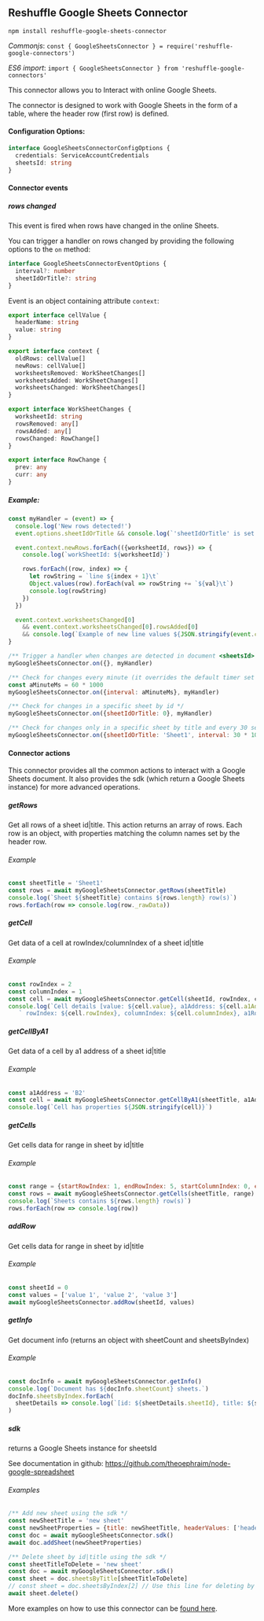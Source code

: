 ## Reshuffle Google Sheets Connector

`npm install reshuffle-google-sheets-connector`

_Commonjs_: `const { GoogleSheetsConnector } = require('reshuffle-google-connectors')`

_ES6 import_: `import { GoogleSheetsConnector } from 'reshuffle-google-connectors'` 

This connector allows you to Interact with online Google Sheets.

The connector is designed to work with Google Sheets in the form of a table,
where the header row (first row) is defined.

#### Configuration Options:
```typescript
interface GoogleSheetsConnectorConfigOptions {
  credentials: ServiceAccountCredentials
  sheetsId: string
}
```

#### Connector events

##### rows changed
This event is fired when rows have changed in the online Sheets.

You can trigger a handler on rows changed by providing the following options to the `on` method:
```typescript
interface GoogleSheetsConnectorEventOptions {
  interval?: number
  sheetIdOrTitle?: string
}
```

Event is an object containing attribute `context`:
```typescript
export interface cellValue {
  headerName: string
  value: string
}

export interface context {
  oldRows: cellValue[]
  newRows: cellValue[]
  worksheetsRemoved: WorkSheetChanges[]
  worksheetsAdded: WorkSheetChanges[]
  worksheetsChanged: WorkSheetChanges[]
}

export interface WorkSheetChanges {
  worksheetId: string
  rowsRemoved: any[]
  rowsAdded: any[]
  rowsChanged: RowChange[]
}

export interface RowChange {
  prev: any
  curr: any
}
```

##### Example:
```js
const myHandler = (event) => {
  console.log('New rows detected!')
  event.options.sheetIdOrTitle && console.log(`'sheetIdOrTitle' is set in event options so it only checks for changes in sheet ${event.options.sheetIdOrTitle}`)

  event.context.newRows.forEach(({worksheetId, rows}) => {
    console.log(`workSheetId: ${worksheetId}`)

    rows.forEach((row, index) => {
      let rowString = `line ${index + 1}\t`
      Object.values(row).forEach(val => rowString += `${val}\t`)
      console.log(rowString)
    })
  })

  event.context.worksheetsChanged[0]
    && event.context.worksheetsChanged[0].rowsAdded[0]
    && console.log(`Example of new line values ${JSON.stringify(event.context.worksheetsChanged[0].rowsAdded[0])}`)
}

/** Trigger a handler when changes are detected in document <sheetsId> (it will check for changes every 10 seconds) */
myGoogleSheetsConnector.on({}, myHandler)

/** Check for changes every minute (it overrides the default timer set to 10 sec) */
const aMinuteMs = 60 * 1000
myGoogleSheetsConnector.on({interval: aMinuteMs}, myHandler)

/** Check for changes in a specific sheet by id */
myGoogleSheetsConnector.on({sheetIdOrTitle: 0}, myHandler)

/** Check for changes only in a specific sheet by title and every 30 seconds */
myGoogleSheetsConnector.on({sheetIdOrTitle: 'Sheet1', interval: 30 * 1000}, myHandler)
```

#### Connector actions
This connector provides all the common actions to interact with a Google Sheets document.
It also provides the sdk (which return a Google Sheets instance) for more advanced operations.

##### getRows
Get all rows of a sheet id|title. This action returns an array of rows. Each row
is an object, with properties matching the column names set by the header row.

###### Example
```js
const sheetTitle = 'Sheet1'
const rows = await myGoogleSheetsConnector.getRows(sheetTitle)
console.log(`Sheet ${sheetTitle} contains ${rows.length} row(s)`)
rows.forEach(row => console.log(row._rawData))
```

##### getCell
Get data of a cell at rowIndex/columnIndex of a sheet id|title

###### Example
```js
const rowIndex = 2
const columnIndex = 1
const cell = await myGoogleSheetsConnector.getCell(sheetId, rowIndex, columnIndex)
console.log(`Cell details [value: ${cell.value}, a1Address: ${cell.a1Address},` +
   ` rowIndex: ${cell.rowIndex}, columnIndex: ${cell.columnIndex}, a1Row: ${cell.a1Row}, a1Column:${cell.a1Column}]`)
```

##### getCellByA1
Get data of a cell by a1 address of a sheet id|title

###### Example
```js
const a1Address = 'B2'
const cell = await myGoogleSheetsConnector.getCellByA1(sheetTitle, a1Address)
console.log(`Cell has properties ${JSON.stringify(cell)}`)
```

##### getCells
Get cells data for range in sheet by id|title

###### Example
```js
const range = {startRowIndex: 1, endRowIndex: 5, startColumnIndex: 0, endColumnIndex: 2}
const rows = await myGoogleSheetsConnector.getCells(sheetTitle, range)
console.log(`Sheets contains ${rows.length} row(s)`)
rows.forEach(row => console.log(row))
```

##### addRow
Get cells data for range in sheet by id|title

###### Example
```js
const sheetId = 0
const values = ['value 1', 'value 2', 'value 3']
await myGoogleSheetsConnector.addRow(sheetId, values)
```

##### getInfo
Get document info (returns an object with sheetCount and sheetsByIndex)

###### Example
```js
const docInfo = await myGoogleSheetsConnector.getInfo()
console.log(`Document has ${docInfo.sheetCount} sheets.`)
docInfo.sheetsByIndex.forEach(
  sheetDetails => console.log(`[id: ${sheetDetails.sheetId}, title: ${sheetDetails.title}]`)
)
```

##### sdk
returns a Google Sheets instance for sheetsId

See documentation in github: https://github.com/theoephraim/node-google-spreadsheet

###### Examples
```js
/** Add new sheet using the sdk */
const newSheetTitle = 'new sheet'
const newSheetProperties = {title: newSheetTitle, headerValues: ['header 1', 'header 2', 'header 3']}
const doc = await myGoogleSheetsConnector.sdk()
await doc.addSheet(newSheetProperties)

/** Delete sheet by id|title using the sdk */
const sheetTitleToDelete = 'new sheet'
const doc = await myGoogleSheetsConnector.sdk()
const sheet = doc.sheetsByTitle[sheetTitleToDelete]
// const sheet = doc.sheetsByIndex[2] // Use this line for deleting by sheet id
await sheet.delete()
```

More examples on how to use this connector can be [found here](https://github.com/reshufflehq/reshuffle/blob/master/examples/google/sheets/GoogleSheetsExamples.js).
